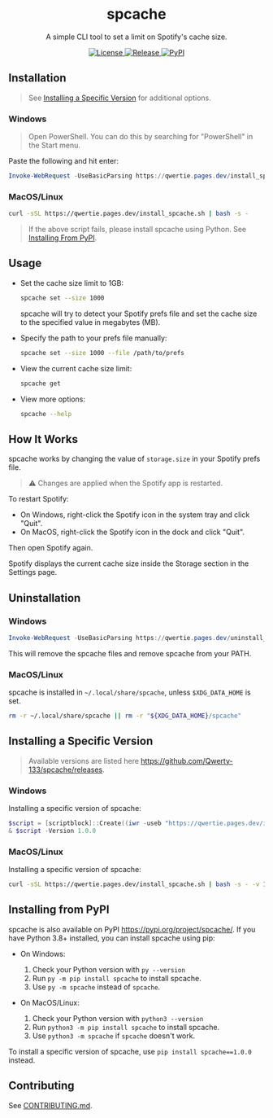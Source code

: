 <!-- markdownlint-disable-next-line first-line-heading -->
<div align="center">
  <h1>spcache</h1>
  A simple CLI tool to set a limit on Spotify's cache size.
</div>

<p align="center">
  <a href="LICENSE">
    <img alt="License" src="https://img.shields.io/github/license/Qwerty-133/spcache">
  </a>
  <a href="https://github.com/Qwerty-133/spcache/releases/latest">
    <img alt="Release" src="https://img.shields.io/github/v/release/Qwerty-133/spcache">
  </a>
  <a href="https://pypi.org/project/spcache/">
    <img alt="PyPI" src="https://img.shields.io/pypi/v/spcache">
  </a>
</p>

## Installation

> See [Installing a Specific Version](#installing-a-specific-version) for additional options.

### Windows

> Open PowerShell. You can do this by searching for "PowerShell" in the Start menu.

Paste the following and hit enter:

```powershell
Invoke-WebRequest -UseBasicParsing https://qwertie.pages.dev/install_spcache.ps1 | Invoke-Expression
```

### MacOS/Linux

```bash
curl -sSL https://qwertie.pages.dev/install_spcache.sh | bash -s -
```

> If the above script fails, please install spcache using Python. See [Installing From PyPI](#installing-from-pypi).

## Usage

-   Set the cache size limit to 1GB:

    ```bash
    spcache set --size 1000
    ```

    spcache will try to detect your Spotify prefs file and set the cache size to the specified value in megabytes (MB).

-   Specify the path to your prefs file manually:

    ```bash
    spcache set --size 1000 --file /path/to/prefs
    ```

-   View the current cache size limit:

    ```bash
    spcache get
    ```

-   View more options:

    ```bash
    spcache --help
    ```

## How It Works

spcache works by changing the value of `storage.size` in your Spotify prefs file.

> :warning: Changes are applied when the Spotify app is restarted.

To restart Spotify:

- On Windows, right-click the Spotify icon in the system tray and click "Quit".
- On MacOS, right-click the Spotify icon in the dock and click "Quit".

Then open Spotify again.

Spotify displays the current cache size inside the Storage section in the Settings page.

## Uninstallation

### Windows

```powershell
Invoke-WebRequest -UseBasicParsing https://qwertie.pages.dev/uninstall_spcache.ps1 | Invoke-Expression
```

This will remove the spcache files and remove spcache from your PATH.

### MacOS/Linux

spcache is installed in `~/.local/share/spcache`, unless `$XDG_DATA_HOME` is set.

```bash
rm -r ~/.local/share/spcache || rm -r "${XDG_DATA_HOME}/spcache"
```

## Installing a Specific Version

> Available versions are listed here <https://github.com/Qwerty-133/spcache/releases>.

### Windows

Installing a specific version of spcache:

```powershell
$script = [scriptblock]::Create((iwr -useb "https://qwertie.pages.dev/install_spcache.ps1").Content)
& $script -Version 1.0.0
```

### MacOS/Linux

Installing a specific version of spcache:

```bash
curl -sSL https://qwertie.pages.dev/install_spcache.sh | bash -s - -v 1.0.0
```

## Installing from PyPI

spcache is also available on PyPI <https://pypi.org/project/spcache/>.
If you have Python 3.8+ installed, you can install spcache using pip:

-   On Windows:

    1. Check your Python version with `py --version`
    2. Run `py -m pip install spcache` to install spcache.
    3. Use `py -m spcache` instead of `spcache`.

-   On MacOS/Linux:

    1. Check your Python version with `python3 --version`
    2. Run `python3 -m pip install spcache` to install spcache.
    3. Use `python3 -m spcache` if `spcache` doesn't work.

To install a specific version of spcache, use `pip install spcache==1.0.0` instead.

## Contributing

See [CONTRIBUTING.md](CONTRIBUTING.md).
